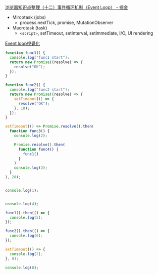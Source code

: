 [浏览器知识点整理（十二）事件循环机制（Event Loop） - 掘金](https://juejin.cn/post/6977746526441308173)

* Mircotask (jobs)
	* process.nextTick, promise, MutationObserver
* Macrotask (task)
	* `<script>`, setTimeout, setInterval, setImmediate, I/O, UI rendering

 
 [Event loop視覺化](https://www.jsv9000.app/)
```js
function func1() {
  console.log("func1 start");
  return new Promise((resolve) => {
    resolve("OK");
  });
}

function func2() {
  console.log("func2 start");
  return new Promise((resolve) => {
    setTimeout(() => {
      resolve("OK");
    }, 10);
  });
}

setTimeout(() => Promise.resolve().then(
  function func3() {
    console.log(2);

    Promise.resolve().then(
      function func4() {
        func1()
      }
    )
    console.log(3);
  }
), 20);


console.log(1);


console.log(4);

func1().then(() => {
  console.log(5);
});

func2().then(() => {
  console.log(6);
});

setTimeout(() => {
  console.log(7);
}, 0);

console.log(8);

```